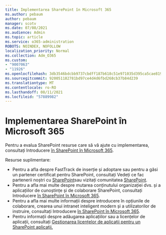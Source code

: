```yaml
---
title: Implementarea SharePoint în Microsoft 365
ms.author: pebaum
author: pebaum
manager: scotv
ms.date: 07/08/2021
ms.audience: Admin
ms.topic: article
ms.service: o365-administration
ROBOTS: NOINDEX, NOFOLLOW
localization_priority: Normal
ms.collection: Adm_O365
ms.custom:
- "9007063"
- "11926"
ms.openlocfilehash: 3db3546bdcbb9737cbdff187b618c51e971035d395ca5cae8195bbc0e360b313
ms.sourcegitcommit: 920051182781bd97ce4d4d6fbd268cb37b84d239
ms.translationtype: MT
ms.contentlocale: ro-RO
ms.lasthandoff: 08/11/2021
ms.locfileid: "57889982"
---
```

# <a name="deploy-sharepoint-in-microsoft-365"></a>Implementarea SharePoint în Microsoft 365

Pentru a evalua SharePoint resurse care să vă ajute cu implementarea, consultați Introducere [în SharePoint în Microsoft 365](https://docs.microsoft.com/sharepoint/introduction). 

Resurse suplimentare: 

- Pentru a afla despre FastTrack de inserție și adoptare sau pentru a găsi un partener certificat pentru SharePoint, consultați Vedeți ce fac partenerii noștri cu [SharePoint](https://docs.microsoft.com/microsoft-365/sharepoint/sharepoint-partners-sharepoint-support)sau vizitați comunitatea [SharePoint](https://techcommunity.microsoft.com/t5/sharepoint/ct-p/SharePoint). 
- Pentru a afla mai multe despre mutarea conținutului organizației dvs. și a aplicațiilor de cunoștințe și de colaborare SharePoint, consultați Introducere [în SharePoint în Microsoft 365](https://docs.microsoft.com/sharepoint/introduction#migration). 
- Pentru a afla mai multe informații despre introducere în opțiunile de colaborare, crearea unui intranet inteligent modern și a utilizatorilor de instruire, consultați Introducere [în SharePoint în Microsoft 365](https://docs.microsoft.com/sharepoint/introduction#collaboration). 
- Pentru informații despre adăugarea aplicațiilor sau a licențelor de aplicații, consultați [Gestionarea licențelor de aplicații pentru un SharePoint aplicații.](https://docs.microsoft.com/sharepoint/manage-app-licenses) 


